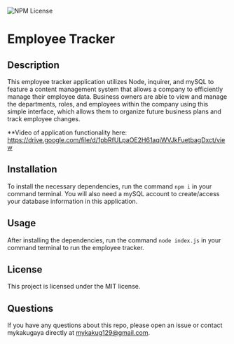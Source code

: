 ![NPM License](https://img.shields.io/static/v1?label=license&message=mit&color=brightgreen)

# Employee Tracker

## Description
This employee tracker application utilizes Node, inquirer, and mySQL to feature a content management system that allows a company to efficiently manage their employee data. Business owners are able to view and manage the departments, roles, and employees within the company using this simple interface, which allows them to organize future business plans and track employee changes.

**Video of application functionality here: https://drive.google.com/file/d/1pbRfULpaOE2H61aqiWVJkFuetbagDxct/view

## Installation
To install the necessary dependencies, run the command `npm i` in your command terminal. You will also need a mySQL account to create/access your database information in this application.

## Usage
After installing the dependencies, run the command `node index.js` in your command terminal to run the employee tracker.

## License
This project is licensed under the MIT license.

## Questions
If you have any questions about this repo, please open an issue or contact mykakugaya directly at mykakug129@gmail.com.